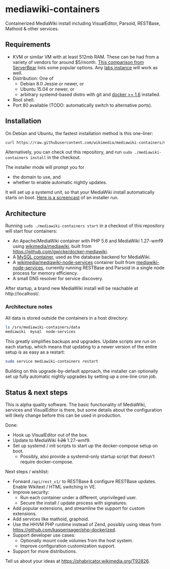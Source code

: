 # mediawiki-containers

Containerized MediaWiki install including VisualEditor, Parsoid, RESTBase,
Mathoid & other services.

## Requirements 

- KVM or similar VM with at least 512mb RAM. These can be had from a variety
    of vendors for around $5/month. [This comparison from
    ServerBear](http://serverbear.com/compare?Sort=BearScore&Order=desc&Server+Type=VPS&Monthly+Cost=-&HDD=-&RAM=500000000-&BearScore=-&Virtualization=KVM)
    lists some popular options. Any [labs
    instance](https://www.mediawiki.org/wiki/Wikimedia_Labs#Open_access) will
    work as well.
- Distribution: One of
    - Debian 8.0 Jessie or newer, or
    - Ubuntu 15.04 or newer, or
    - arbitrary systemd-based distro with git and [docker >=
        1.6](https://docs.docker.com/engine/installation/) installed.
- Root shell.
- Port 80 available (TODO: automatically switch to alternative ports).

## Installation

On Debian and Ubuntu, the fastest installation method is this one-liner:
```bash
curl https://raw.githubusercontent.com/wikimedia/mediawiki-containers/master/mediawiki-containers | sudo bash
```

Alternatively, you can check out this repository, and run `sudo
./mediawiki-containers install` in the checkout.

The installer mode will prompt you for
- the domain to use, and
- whether to enable automatic nightly updates.

It will set up a systemd unit, so that your MediaWiki install automatically
starts on boot. [Here is a
screencast](https://people.wikimedia.org/~gwicke/mediawiki-containers-install.ogv)
of an installer run.

## Architecture

Running `sudo ./mediawiki-containers start` in a checkout of this repository will
start four containers:

- An Apache/MediaWiki container with PHP 5.6 and MediaWiki 1.27-wmf9
    using [wikimedia/mediawiki](https://hub.docker.com/r/wikimedia/mediawiki/),
    built from https://github.com/gwicke/docker-mediawiki.
- A [MySQL container](https://hub.docker.com/_/mysql/), used as the database
    backend for MediaWiki.
- A
    [wikimedia/mediawiki-node-services](https://hub.docker.com/r/wikimedia/mediawiki-node-services/)
    container built from
    [mediawiki-node-services](https://github.com/gwicke/mediawiki-node-services),
    currently running RESTBase and Parsoid in a single node process for memory
    efficiency.
- A small DNS resolver for service discovery.

After startup, a brand new MediaWiki install will be reachable at
http://localhost/.

### Architecture notes

All data is stored outside the containers in a host directory:

```bash
ls /srv/mediawiki-containers/data
mediawiki  mysql  node-services
```

This greatly simplifies backups and upgrades. Update scripts are run on each
startup, which means that updating to a newer version of the entire setup is as
easy as a restart:

```bash
sudo service mediawiki-containers restart
```

Building on this upgrade-by-default approach, the installer can optionally set
up fully automatic nightly upgrades by setting up a one-line cron job.

## Status & next steps

This is alpha quality software. The basic functionality of MediaWiki, services
and VisualEditor is there, but some details about the configuration will
likely change before this can be used in production.

Done:

- Hook up VisualEditor out of the box.
- Update to MediaWiki ~~1.26~~ 1.27-wmf9.
- Set up systemd / init scripts to start up the docker-compose setup on boot.
  - Possibly, also provide a systemd-only startup script that doesn't require docker-compose.


Next steps / wishlist:

- Forward `/api/rest_v1/` to RESTBase & configure RESTBase updates. Enable Wikitext / HTML switching in VE.
- Improve security:
    - Run each container under a different, unprivileged user.
    - Secure the install / update process with signatures.
- Add popular extensions, and streamline the support for custom extensions.
- Add services like mathoid, graphoid.
- Use the HHVM PHP runtime instead of Zend, possibly using ideas from https://github.com/kasperisager/php-dockerized.
- Support developer use cases:
    - Optionally mount code volumes from the host system.
    - Improve configuration customization support.
- Support for more distributions.

Tell us about your ideas at https://phabricator.wikimedia.org/T92826. 
